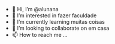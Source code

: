 - 👋 Hi, I’m @alunana
- 👀 I’m interested in  fazer  faculdade
- 🌱 I’m currently learning  muitas coisas
- 💞️ I’m looking to collaborate on  em casa 
- 📫 How to reach me ...

<!---
alunana/alunana is a ✨ special ✨ repository because its `README.md` (this file) appears on your GitHub profile.
You can click the Preview link to take a look at your changes.
--->
